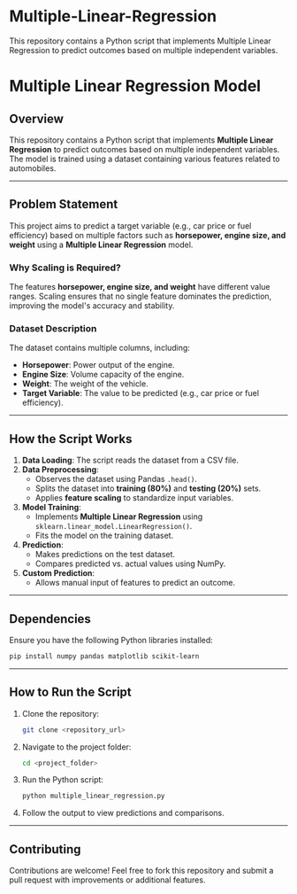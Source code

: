 # Multiple-Linear-Regression
This repository contains a Python script that implements Multiple Linear Regression to predict outcomes based on multiple independent variables.

# Multiple Linear Regression Model

## Overview
This repository contains a Python script that implements **Multiple Linear Regression** to predict outcomes based on multiple independent variables. The model is trained using a dataset containing various features related to automobiles.

---

## **Problem Statement**
This project aims to predict a target variable (e.g., car price or fuel efficiency) based on multiple factors such as **horsepower, engine size, and weight** using a **Multiple Linear Regression** model.

### **Why Scaling is Required?**
The features **horsepower, engine size, and weight** have different value ranges. Scaling ensures that no single feature dominates the prediction, improving the model's accuracy and stability.

### **Dataset Description**
The dataset contains multiple columns, including:
- **Horsepower**: Power output of the engine.
- **Engine Size**: Volume capacity of the engine.
- **Weight**: The weight of the vehicle.
- **Target Variable**: The value to be predicted (e.g., car price or fuel efficiency).

---

## **How the Script Works**
1. **Data Loading**: The script reads the dataset from a CSV file.
2. **Data Preprocessing**:
   - Observes the dataset using Pandas `.head()`.
   - Splits the dataset into **training (80%)** and **testing (20%)** sets.
   - Applies **feature scaling** to standardize input variables.
3. **Model Training**:
   - Implements **Multiple Linear Regression** using `sklearn.linear_model.LinearRegression()`.
   - Fits the model on the training dataset.
4. **Prediction**:
   - Makes predictions on the test dataset.
   - Compares predicted vs. actual values using NumPy.
5. **Custom Prediction**:
   - Allows manual input of features to predict an outcome.

---

## **Dependencies**
Ensure you have the following Python libraries installed:
```sh
pip install numpy pandas matplotlib scikit-learn
```

---

## **How to Run the Script**
1. Clone the repository:
   ```sh
   git clone <repository_url>
   ```
2. Navigate to the project folder:
   ```sh
   cd <project_folder>
   ```
3. Run the Python script:
   ```sh
   python multiple_linear_regression.py
   ```
4. Follow the output to view predictions and comparisons.

---

## **Contributing**
Contributions are welcome! Feel free to fork this repository and submit a pull request with improvements or additional features.


